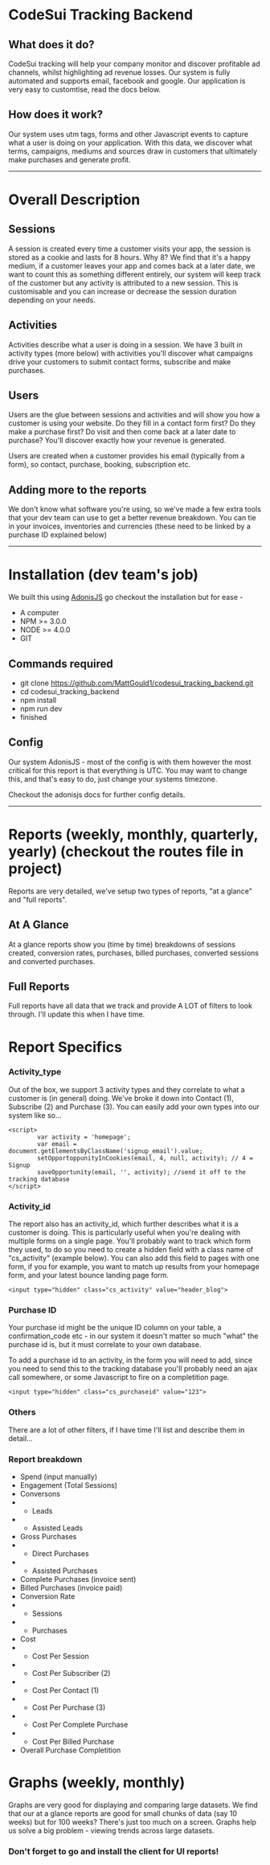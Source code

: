 # CodeSui Tracking Backend
## What does it do?

CodeSui tracking will help your company monitor and discover profitable ad channels, whilst highlighting ad revenue losses. Our system is fully automated and supports email, facebook and google. Our application is very easy to customtise, read the docs below.

## How does it work?

Our system uses utm tags, forms and other Javascript events to capture what a user is doing on your application. With this data, we discover what terms, campaigns, mediums and sources draw in customers that ultimately make purchases and generate profit.

---

# Overall Description
## Sessions

A session is created every time a customer visits your app, the session is stored as a cookie and lasts for 8 hours. Why 8? We find that it's a happy medium, if a customer leaves your app and comes back at a later date, we want to count this as something different entirely, our system will keep track of the customer but any activity is attributed to a new session. This is customisable and you can increase or decrease the session duration depending on your needs.

## Activities

Activities describe what a user is doing in a session. We have 3 built in activity types (more below) with activities you'll discover what campaigns drive your customers to submit contact forms, subscribe and make purchases.

## Users

Users are the glue between sessions and activities and will show you how a customer is using your website. Do they fill in a contact form first? Do they make a purchase first? Do visit and then come back at a later date to purchase? You'll discover exactly how your revenue is generated.

Users are created when a customer provides his email (typically from a form), so contact, purchase, booking, subscription etc.

## Adding more to the reports

We don't know what software you're using, so we've made a few extra tools that your dev team can use to get a better revenue breakdown. You can tie in your invoices, inventories and currencies (these need to be linked by a purchase ID explained below)

---

# Installation (dev team's job)
We built this using [AdonisJS](https://adonisjs.com/docs/3.2/installation) go checkout the installation but for ease -

* A computer
* NPM >= 3.0.0
* NODE >= 4.0.0
* GIT

## Commands required
- git clone https://github.com/MattGould1/codesui_tracking_backend.git
- cd codesui_tracking_backend
- npm install
- npm run dev
- finished

## Config
Our system AdonisJS - most of the config is with them however the most critical for this report is that everything is UTC. You may want to change this, and that's easy to do, just change your systems timezone.

Checkout the adonisjs docs for further config details.

---

# Reports (weekly, monthly, quarterly, yearly) (checkout the routes file in project)

Reports are very detailed, we've setup two types of reports, "at a glance" and "full reports".

## At A Glance
At a glance reports show you (time by time) breakdowns of sessions created, conversion rates, purchases, billed purchases, converted sessions and converted purchases.

## Full Reports
Full reports have all data that we track and provide A LOT of filters to look through. I'll update this when I have time.

# Report Specifics
### Activity_type
Out of the box, we support 3 activity types and they correlate to what a customer is (in general) doing. We've broke it down into Contact (1), Subscribe (2) and Purchase (3). You can easily add your own types into our system like so...

```
<script>
        var activity = 'homepage';
        var email = document.getElementsByClassName('signup_email').value;
        setOpportoppunityInCookies(email, 4, null, activity); // 4 = Signup
        saveOpportunity(email, '', activity); //send it off to the tracking database
</script>
```
### Activity_id
The report also has an activity_id, which further describes what it is a customer is doing. This is particularly useful when you're dealing with multiple forms on a single page. You'll probably want to track which form they used, to do so you need to create a hidden field with a class name of "cs_activity" (example below). You can also add this field to pages with one form, if you for example, you want to match up results from your homepage form, and your latest bounce landing page form.

```
<input type="hidden" class="cs_activity" value="header_blog">
```

### Purchase ID
Your purchase id might be the unique ID column on your table, a confirmation_code etc - in our system it doesn't matter so much "what" the purchase id is, but it must correlate to your own database.

To add a purchase id to an activity, in the form you will need to add, since you need to send this to the tracking database you'll probably need an ajax call somewhere, or some Javascript to fire on a completition page.

```
<input type="hidden" class="cs_purchaseid" value="123">
```

### Others
There are a lot of other filters, if I have time I'll list and describe them in detail...

### Report breakdown
* Spend (input manually)
* Engagement (Total Sessions)
* Conversons
* * Leads
* * Assisted Leads
* Gross Purchases
* * Direct Purchases
* * Assisted Purchases
* Complete Purchases (invoice sent)
* Billed Purchases (invoice paid)
* Conversion Rate
* * Sessions
* * Purchases
* Cost
* * Cost Per Session
* * Cost Per Subscriber (2)
* * Cost Per Contact (1)
* * Cost Per Purchase (3)
* * Cost Per Complete Purchase
* * Cost Per Billed Purchase
* Overall Purchase Completition

# Graphs (weekly, monthly)
Graphs are very good for displaying and comparing large datasets. We find that our at a glance reports are good for small chunks of data (say 10 weeks) but for 100 weeks? There's just too much on a screen. Graphs help us solve a big problem - viewing trends across large datasets. 	

### Don't forget to go and install the client for UI reports!


<div></div>